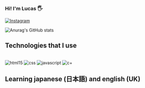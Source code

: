 ### Hi! I'm Lucas 🖐️

[![Instagram](https://img.shields.io/badge/Instagram-E4405F?style=for-the-badge&logo=instagram&logoColor=white)](https://www.instagram.com/lucs.soares/)

![Anurag's GitHub stats](https://github-readme-stats.vercel.app/api?username=Lucc337&show_icons=true&theme=dracula)

## Technologies that I use

<div style="display: inline_block"><br/>
<img align="center" alt="html15" src="https://img.shields.io/badge/HTML-239120?style=for-the-badge&logo=html5&logoColor=white"/> 
<img align="center" alt="css" src="https://img.shields.io/badge/CSS3-1572B6?style=for-the-badge&logo=css3&logoColor=white"/> 
<img align="center" alt="javascript" src="https://img.shields.io/badge/JavaScript-F7DF1E?style=for-the-badge&logo=javascript&logoColor=black"/> 
<img align="center" alt="c+" src="https://img.shields.io/badge/C-00599C?style=for-the-badge&logo=c&logoColor=white"/>

## Learning japanese (日本語) and english (UK)
</div><br/>


